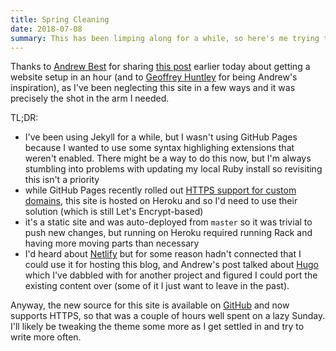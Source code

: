 ```yaml
---
title: Spring Cleaning
date: 2018-07-08
summary: This has been limping along for a while, so here's me trying to inject some life into this and address some of the pain points so maybe I'll write some more.
---
```


Thanks to [Andrew Best](https://twitter.com/_AndrewB) for sharing [this post](https://www.andrew-best.com/posts/creating-a-personal-website-and-blog-in-an-hour/) earlier today about getting a website setup in an hour (and to [Geoffrey Huntley](https://twitter.com/GeoffreyHuntley) for being Andrew's inspiration), as I've been neglecting this site in a few ways and it was precisely the shot in the arm I needed.

TL;DR:

 - I've been using Jekyll for a while, but I wasn't using GitHub Pages because I wanted to use some syntax highlighing extensions that weren't enabled. There might be a way to do this now, but I'm always stumbling into problems with updating my local Ruby install so revisiting this isn't a priority
 - while GitHub Pages recently rolled out [HTTPS support for custom domains](https://blog.github.com/2018-05-01-github-pages-custom-domains-https/), this site is hosted on Heroku and so I'd need to use their solution (which is still Let's Encrypt-based)
 - it's a static site and was auto-deployed from `master` so it was trivial to push new changes, but running on Heroku required running Rack and having more moving parts than necessary
 - I'd heard about [Netlify](https://www.netlify.com/) but for some reason hadn't connected that I could use it for hosting this blog, and Andrew's post talked about [Hugo](http://gohugo.io/) which I've dabbled with for another project and figured I could port the existing content over (some of it I just want to leave in the past).

Anyway, the new source for this site is available on [GitHub](https://github.com/shiftkey/brendanforster.com) and now supports HTTPS, so that was a couple of hours well spent on a lazy Sunday. I'll likely be tweaking the theme some more as I get settled in and try to write more often.
